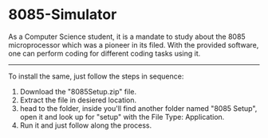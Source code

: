 # 8085-Simulator
As a Computer Science student, it is a mandate to study about the 8085 microprocessor which was a pioneer in its filed. With the provided software, one can perform coding for different coding tasks using it.


-------------------------------------------------------------------------------------------------------------


To install the same, just follow the steps in sequence:
1) Download the "8085Setup.zip" file.
2) Extract the file in desiered location.
3) head to the folder, inside you'll find another folder named "8085 Setup", open it and look up for "setup" with the File Type: Application.
4) Run it and just follow along the process.

